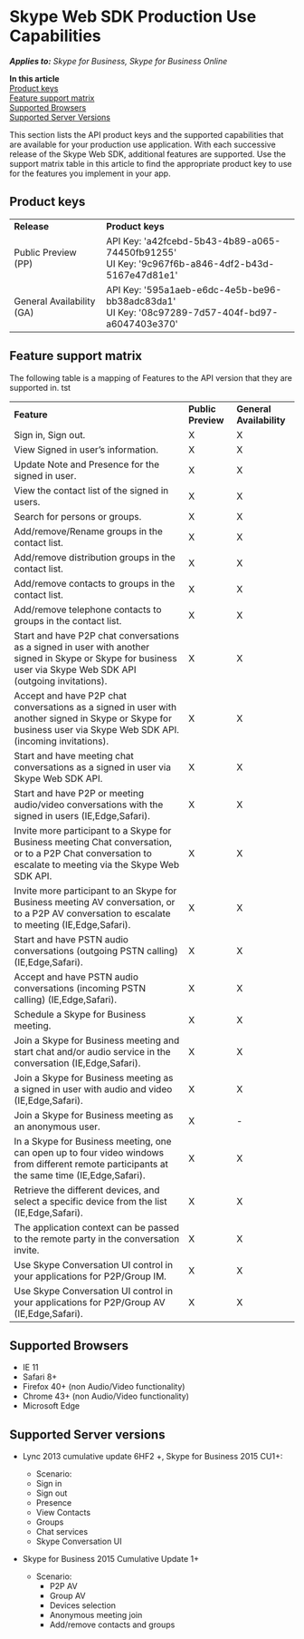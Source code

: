 # Skype Web SDK Production Use Capabilities


 _**Applies to:** Skype for Business, Skype for Business Online_

 **In this article**  
[Product keys](#product-keys)  
[Feature support matrix](#feature-support-matrix)  
[Supported Browsers](#supported-browsers)  
[Supported Server Versions](#supported-server-versions)



This section lists the API product keys and the supported capabilities that are available for your production use application. With each successive release of the Skype Web SDK, additional features are supported. Use the support matrix table in this article to find the appropriate product key to use for the features you implement in your app. 

## Product keys
<a name="sectionSection0"> </a>

|||
|:-----|:-----|
|**Release**|**Product keys**|
|Public Preview (PP)|API Key: 'a42fcebd-5b43-4b89-a065-74450fb91255' <br/> UI Key: '9c967f6b-a846-4df2-b43d-5167e47d81e1' |
|General Availability (GA)|API Key: '595a1aeb-e6dc-4e5b-be96-bb38adc83da1' <br/> UI Key: '08c97289-7d57-404f-bd97-a6047403e370'|




## Feature support matrix
<a name="sectionSection1"> </a>

The following table is a mapping of Features to the API version that they are supported in.
tst

||||
|:-----|:-----|:-----|
|**Feature**|**Public Preview**|**General Availability**|
|Sign in, Sign out. |X |X|
|View Signed in user’s information. |X|X|
|Update Note and Presence for the signed in user. |X|X|
|View the contact list of the signed in users. |X|X|
|Search for persons or groups. |X|X|
|Add/remove/Rename groups in the contact list. |X|X|
|Add/remove distribution groups in the contact list.   |X|X|
|Add/remove contacts to groups in the contact list.   |X|X|
|Add/remove telephone contacts to groups in the contact list. |X|X|
|Start and have P2P chat conversations as a signed in user with another signed in Skype or Skype for business user via Skype Web SDK API (outgoing invitations).  |X|X|
|Accept and have P2P chat conversations as a signed in user with another signed in Skype or Skype for business user via Skype Web SDK API. (incoming invitations). |X|X|
|Start and have meeting chat conversations as a signed in user via Skype Web SDK API.  |X|X|
|Start and have P2P or meeting audio/video conversations with the signed in users (IE,Edge,Safari).  |X|X|
|Invite more participant to a Skype for Business meeting Chat conversation, or to a P2P Chat conversation to escalate to meeting via the Skype Web SDK API. |X|X|
|Invite more participant to an Skype for Business meeting AV conversation, or to a P2P AV conversation to escalate to meeting (IE,Edge,Safari). |X|X|
|Start and have PSTN audio conversations (outgoing PSTN calling) (IE,Edge,Safari). |X|X|
|Accept and have PSTN audio conversations (incoming PSTN calling) (IE,Edge,Safari). |X|X|
|Schedule a Skype for Business meeting. |X|X|
|Join a Skype for Business meeting and start chat and/or audio service in the conversation (IE,Edge,Safari). |X|X|
|Join a Skype for Business meeting as a signed in user with audio and video (IE,Edge,Safari). |X|X|
|Join a Skype for Business meeting as an anonymous user. |X|-|
|In a Skype for Business meeting, one can open up to four video windows from different remote participants at the same time (IE,Edge,Safari).  |X|X|
|Retrieve the different devices, and select a specific device from the list (IE,Edge,Safari).  |X|X|
|The application context can be passed to the remote party in the conversation invite.  |X|X|
|Use Skype Conversation UI control in your applications for P2P/Group IM.  |X|X|
|Use Skype Conversation UI control in your applications for P2P/Group AV (IE,Edge,Safari).  |X|X|

## Supported Browsers

- IE 11
- Safari 8+
- Firefox 40+ (non Audio/Video functionality)
- Chrome 43+ (non Audio/Video functionality)
- Microsoft Edge 

## Supported Server versions 

- Lync 2013 cumulative update 6HF2 +, Skype for Business 2015 CU1+:
 
   - Scenario:
    - Sign in
    - Sign out
    - Presence
    - View Contacts
    - Groups
    - Chat services
    - Skype Conversation UI
    

- Skype for Business 2015 Cumulative Update 1+

    - Scenario: 
      - P2P AV
      - Group AV
      - Devices selection
      - Anonymous meeting join
      - Add/remove contacts and groups

